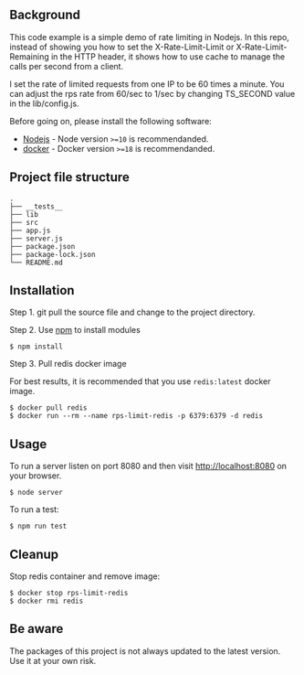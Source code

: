 ## Background

This code example is a simple demo of rate limiting in Nodejs. In this repo, instead of showing you how to set the X-Rate-Limit-Limit or X-Rate-Limit-Remaining in the HTTP header, it shows how to use cache to manage the calls per second from a client. 

I set the rate of limited requests from one IP to be 60 times a minute. You can adjust the rps rate from 60/sec to 1/sec by changing TS_SECOND value in the lib/config.js.

Before going on, please install the following software:
 
* [Nodejs](https://nodejs.org/en/download/) - Node version `>=10` is recommendanded.
* [docker](https://www.docker.com/) - Docker version `>=18` is recommendanded.

## Project file structure
    .
    ├── __tests__
    ├── lib                                       
    ├── src                                     
    ├── app.js
    ├── server.js                            
    ├── package.json
    ├── package-lock.json
    └── README.md

## Installation

Step 1. git pull the source file and change to the project directory.

Step 2. Use [npm](https://www.npmjs.com/) to install modules

    $ npm install

Step 3. Pull redis docker image

For best results, it is recommended that you use `redis:latest` docker image.

    $ docker pull redis
    $ docker run --rm --name rps-limit-redis -p 6379:6379 -d redis

## Usage

To run a server listen on port 8080 and then visit [http://localhost:8080](http://localhost:8080) on your browser.

    $ node server

To run a test:

    $ npm run test

## Cleanup

Stop redis container and remove image:

    $ docker stop rps-limit-redis
    $ docker rmi redis

## Be aware

The packages of this project is not always updated to the latest version. Use it at your own risk.
